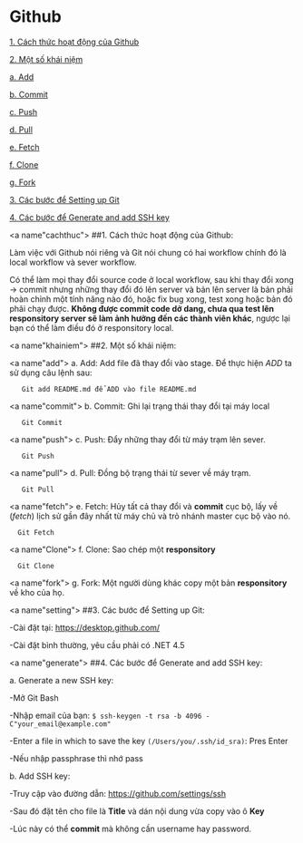 # Github
[1. Cách thức hoạt động của Github](cachthuc)

[2. Một số khái niệm](khainiem)

   [a. Add](add)
   
   [b. Commit](commit)
   
   [c. Push](push)
   
   [d. Pull](pull)
   
   [e. Fetch](fetch)
   
   [f. Clone](clone)
   
   [g. Fork](fork)
     
[3. Các bước để Setting up Git](setting)

[4. Các bước để Generate and add SSH key](generate)

<a name"cachthuc"></a>
##1. Cách thức hoạt động của Github:

   Làm việc với Github nói riêng và Git nói chung có hai workflow chính đó là local workflow và sever workflow.

   Có thể làm mọi thay đổi source code ở local workflow, sau khi thay đổi xong -> commit nhưng những thay đổi đó lên server và bản lên server là bản phải hoàn chỉnh một tính năng nào đó, hoặc fix bug xong, test xong hoặc bản đó phãi chạy được. **Không được commit code dở dang, chưa qua test lên responsitory server sẽ làm ảnh hưởng đến các thành viên khác**, ngược lại bạn có thể làm điều đó ở responsitory local.

<a name"khainiem"></a>
##2. Một số khái niệm:

   <a name"add"></a>
   a. Add: Add file đã thay đổi vào stage. Để thực hiện *ADD* ta sử dụng câu lệnh sau:
      
       Git add README.md để ADD vào file README.md 

   <a name"commit"></a>
   b. Commit: Ghi lại trạng thái thay đổi tại máy local 
   
       Git Commit
       
   <a name"push"></a>
   c. Push: Đẩy những thay đổi từ máy trạm lên sever.
   
       Git Push
       
   <a name"pull"></a>
   d. Pull: Đồng bộ trạng thái từ sever về máy trạm.
   
       Git Pull
   
   <a name"fetch"></a>
   e. Fetch: Hủy tất cả thay đổi và **commit** cục bộ, lấy về (*fetch*) lịch sử gần đây nhất từ máy chủ và trỏ nhánh master cục bộ vào nó.
   
      Git Fetch
      
   <a name"Clone"></a>
   f. Clone: Sao chép một **responsitory** 
   
      Git Clone
      
   <a name"fork"></a>
   g. Fork: Một người dùng khác copy một bản **responsitory** về kho của họ.

<a name"setting"></a>
##3. Các bước để Setting up Git:

   -Cài đặt tại:  https://desktop.github.com/
   
   -Cài đặt bình thường, yêu cầu phải có .NET 4.5
   
<a name"generate"></a>
##4.  Các bước để Generate and add SSH key:

   a. Generate a new SSH key:
   
   -Mở Git Bash
    
   -Nhập email của bạn: `$ ssh-keygen -t rsa -b 4096 -C"your_email@example.com"`
    
   -Enter a file in which to save the key `(/Users/you/.ssh/id_sra)`: Pres Enter
   
   -Nếu nhập passphrase thì nhớ pass
   
   b. Add  SSH key:
   
   -Truy cập vào đường dẫn: https://github.com/settings/ssh 
   
   -Sau đó đặt tên cho file là **Title** và dán nội dung vừa copy vào ô **Key**
   
   -Lúc này có thể **commit** mà không cần username hay password.
